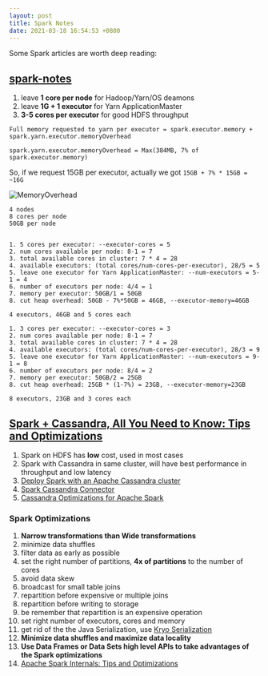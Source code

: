 ```yaml
---
layout: post
title: Spark Notes
date: 2021-03-18 16:54:53 +0800
---
```


Some Spark articles are worth deep reading:

## [spark-notes](https://spoddutur.github.io/spark-notes/)

1. leave **1 core per node** for Hadoop/Yarn/OS deamons
1. leave **1G + 1 executor** for Yarn ApplicationMaster
1. **3-5 cores per executor** for good HDFS throughput

```text
Full memory requested to yarn per executor = spark.executor.memory + spark.yarn.executor.memoryOverhead

spark.yarn.executor.memoryOverhead = Max(384MB, 7% of spark.executor.memory)
```

So, if we request 15GB per executor, actually we got `15GB + 7% * 15GB = ~16G`

![MemoryOverhead](https://user-images.githubusercontent.com/22542670/27395274-de840270-56cc-11e7-8f3a-f78c4eecdac8.png)

```text
4 nodes
8 cores per node
50GB per node


1. 5 cores per executor: --executor-cores = 5
2. num cores available per node: 8-1 = 7
3. total available cores in cluster: 7 * 4 = 28
4. available executors: (total cores/num-cores-per-executor), 28/5 = 5
5. leave one executor for Yarn ApplicationMaster: --num-executors = 5-1 = 4
6. number of executors per node: 4/4 = 1
7. memory per executor: 50GB/1 = 50GB
8. cut heap overhead: 50GB - 7%*50GB = 46GB, --executor-memory=46GB

4 executors, 46GB and 5 cores each

1. 3 cores per executor: --executor-cores = 3
2. num cores available per node: 8-1 = 7
3. total available cores in cluster: 7 * 4 = 28
4. available executors: (total cores/num-cores-per-executor), 28/3 = 9
5. leave one executor for Yarn ApplicationMaster: --num-executors = 9-1 = 8
6. number of executors per node: 8/4 = 2
7. memory per executor: 50GB/2 = 25GB
8. cut heap overhead: 25GB * (1-7%) = 23GB, --executor-memory=23GB

8 executors, 23GB and 3 cores each
```

## [Spark + Cassandra, All You Need to Know: Tips and Optimizations](https://itnext.io/spark-cassandra-all-you-need-to-know-tips-and-optimizations-d3810cc0bd4e)

1. Spark on HDFS has **low** cost, used in most cases
1. Spark with Cassandra in same cluster, will have best performance in throughput and low latency
1. [Deploy Spark with an Apache Cassandra cluster](https://opencredo.com/blogs/deploy-spark-apache-cassandra/)
1. [Spark Cassandra Connector](https://github.com/datastax/spark-cassandra-connector)
1. [Cassandra Optimizations for Apache Spark](https://itnext.io/cassandra-optimizations-with-apache-spark-3ddf7f81ce43)

### Spark Optimizations

1. **Narrow transformations than Wide transformations**
1. minimize data shuffles
1. filter data as early as possible
1. set the right number of partitions, **4x of partitions** to the number of cores
1. avoid data skew
1. broadcast for small table joins
1. repartition before expensive or multiple joins
1. repartition before writing to storage
1. be remember that repartition is an expensive operation
1. set right number of executors, cores and memory
1. get rid of the the Java Serialization, use [Kryo Serialization](https://github.com/EsotericSoftware/kryo)
1. **Minimize data shuffles and maximize data locality**
1. **Use Data Frames or Data Sets high level APIs to take advantages of the Spark optimizations**
1. [Apache Spark Internals: Tips and Optimizations](https://itnext.io/apache-spark-internals-tips-and-optimizations-8c3cad527ea2)
